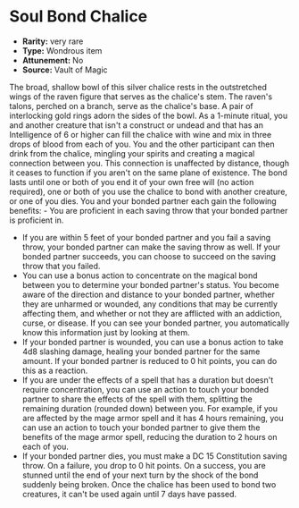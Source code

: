 
# Soul Bond Chalice

* **Rarity:** very rare
* **Type:** Wondrous item
* **Attunement:** No
* **Source:** Vault of Magic


The broad, shallow bowl of this silver chalice rests in the outstretched wings of the raven figure that serves as the chalice's stem. The raven's talons, perched on a branch, serve as the chalice's base. A pair of interlocking gold rings adorn the sides of the bowl. As a 1-minute ritual, you and another creature that isn't a construct or undead and that has an Intelligence of 6 or higher can fill the chalice with wine and mix in three drops of blood from each of you. You and the other participant can then drink from the chalice, mingling your spirits and creating a magical connection between you. This connection is unaffected by distance, though it ceases to function if you aren't on the same plane of existence. The bond lasts until one or both of you end it of your own free will (no action required), one or both of you use the chalice to bond with another creature, or one of you dies. You and your bonded partner each gain the following benefits: - You are proficient in each saving throw that your bonded partner is proficient in.
- If you are within 5 feet of your bonded partner and you fail a saving throw, your bonded partner can make the saving throw as well. If your bonded partner succeeds, you can choose to succeed on the saving throw that you failed.
- You can use a bonus action to concentrate on the magical bond between you to determine your bonded partner's status. You become aware of the direction and distance to your bonded partner, whether they are unharmed or wounded, any conditions that may be currently affecting them, and whether or not they are afflicted with an addiction, curse, or disease. If you can see your bonded partner, you automatically know this information just by looking at them.
- If your bonded partner is wounded, you can use a bonus action to take 4d8 slashing damage, healing your bonded partner for the same amount. If your bonded partner is reduced to 0 hit points, you can do this as a reaction.
- If you are under the effects of a spell that has a duration but doesn't require concentration, you can use an action to touch your bonded partner to share the effects of the spell with them, splitting the remaining duration (rounded down) between you. For example, if you are affected by the mage armor spell and it has 4 hours remaining, you can use an action to touch your bonded partner to give them the benefits of the mage armor spell, reducing the duration to 2 hours on each of you.
- If your bonded partner dies, you must make a DC 15 Constitution saving throw. On a failure, you drop to 0 hit points. On a success, you are stunned until the end of your next turn by the shock of the bond suddenly being broken. Once the chalice has been used to bond two creatures, it can't be used again until 7 days have passed.
